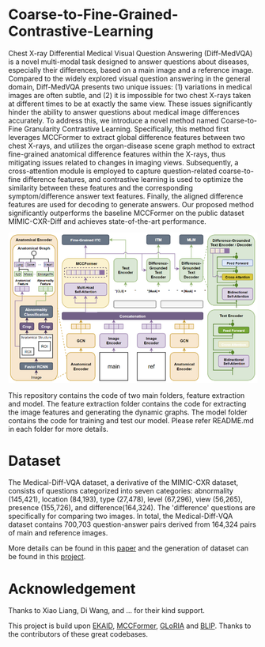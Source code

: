 # Coarse-to-Fine-Grained-Contrastive-Learning
Chest X-ray Differential Medical Visual Question Answering (Diff-MedVQA) is a novel multi-modal task designed to answer questions about diseases, especially their differences, based on a main image and a reference image. Compared to the widely explored visual question answering in the general domain, Diff-MedVQA presents two unique issues: (1) variations in medical images are often subtle, and (2) it is impossible for two chest X-rays taken at different times to be at exactly the same view. These issues significantly hinder the ability to answer questions about medical image differences accurately. To address this, we introduce a novel method named Coarse-to-Fine Granularity Contrastive Learning. Specifically, this method first leverages MCCFormer to extract global difference features between two chest X-rays, and utilizes the organ-disease scene graph method to extract fine-grained anatomical difference features within the X-rays, thus mitigating issues related to changes in imaging views. Subsequently, a cross-attention module is employed to capture question-related coarse-to-fine difference features, and contrastive learning is used to optimize the similarity between these features and the corresponding symptom/difference answer text features. Finally, the aligned difference features are used for decoding to generate answers. Our proposed method significantly outperforms the baseline MCCFormer on the public dataset MIMIC-CXR-Diff and achieves state-of-the-art performance.

![structure](structure.png)


This  repository contains the code of two main folders, feature extraction and model. The feature extraction folder contains the code for extracting the image features and generating the dynamic graphs. The model folder contains the code for training and test our model. Please refer README.md in each folder for more details.
# Dataset
The Medical-Diff-VQA dataset, a derivative of the MIMIC-CXR dataset, consists of questions categorized into seven categories: abnormality (145,421), location (84,193), type (27,478), level (67,296), view (56,265), presence (155,726), and difference(164,324). The 'difference' questions are specifically for comparing two images. In total, the Medical-Diff-VQA dataset contains 700,703 question-answer pairs derived from 164,324 pairs of main and reference images.

More details can be found in this [paper](https://dl.acm.org/doi/abs/10.1145/3580305.3599819) and the generation of dataset can be found in this [project](https://github.com/Holipori/MIMIC-Diff-VQA).
# Acknowledgement
Thanks to Xiao Liang, Di Wang, and ... for their kind support.

This project is build upon [EKAID](https://github.com/Holipori/EKAID/tree/main), [MCCFormer](https://github.com/doiken23/mccformers.pytorch), [GLoRIA](https://github.com/marshuang80/gloria) and [BLIP](https://github.com/salesforce/BLIP). Thanks to the contributors of these great codebases.